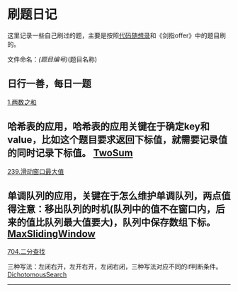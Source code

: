 # 刷题日记

这里记录一些自己刷过的题，主要是按照[代码随想录](https://programmercarl.com/)和《剑指offer》中的题目刷的。

文件命名：_(题目编号)_(题目名称)

## 日行一善，每日一题

[1.两数之和](https://leetcode.cn/problems/two-sum/)

哈希表的应用，哈希表的应用关键在于确定key和value，比如这个题目要求返回下标值，就需要记录值的同时记录下标值。
[TwoSum](src/_1_TwoSum.java)
---
[239.滑动窗口最大值](https://leetcode.cn/problems/sliding-window-maximum/description/)

单调队列的应用，关键在于怎么维护单调队列，两点值得注意：移出队列的时机(队列中的值不在窗口内，后来的值比队列最大值要大)，队列中保存数组下标。
[MaxSlidingWindow](src/_239_MaxSlidingWindow.java)
---
[704.二分查找](https://leetcode.cn/problems/binary-search/description/)

三种写法：左闭右开，左开右开，左闭右闭，三种写法对应不同的if判断条件。
[DichotomousSearch](src/_704_DichotomousSearch.java)

---
